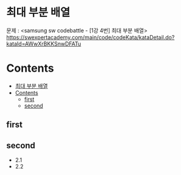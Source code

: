 # 최대 부분 배열

문제 : <samsung sw codebattle - [1강 4번] 최대 부분 배열> <br/>
<https://swexpertacademy.com/main/code/codeKata/kataDetail.do?kataId=AWwXrBKKSnwDFATu>


# Contents

- [최대 부분 배열](#%ec%b5%9c%eb%8c%80-%eb%b6%80%eb%b6%84-%eb%b0%b0%ec%97%b4)
- [Contents](#contents)
  - [first](#first)
  - [second](#second)

## first



## second

- 2.1
- 2.2